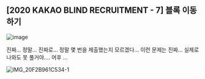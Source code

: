 ## [2020 KAKAO BLIND RECRUITMENT - 7] 블록 이동하기

![image](https://user-images.githubusercontent.com/22045163/98828902-f1214980-247b-11eb-937a-55bae38413f1.png)

진짜... 정말... 진짜로... 정말 몇 번을 제출했는지 모르겠다... 이런 문제는 진짜... 실제로 나와도 못 풀거야.... 어후 ... 

![IMG_20F2B961C534-1](https://user-images.githubusercontent.com/22045163/98829120-2d54aa00-247c-11eb-8a39-fbb65d576b3e.jpeg)
